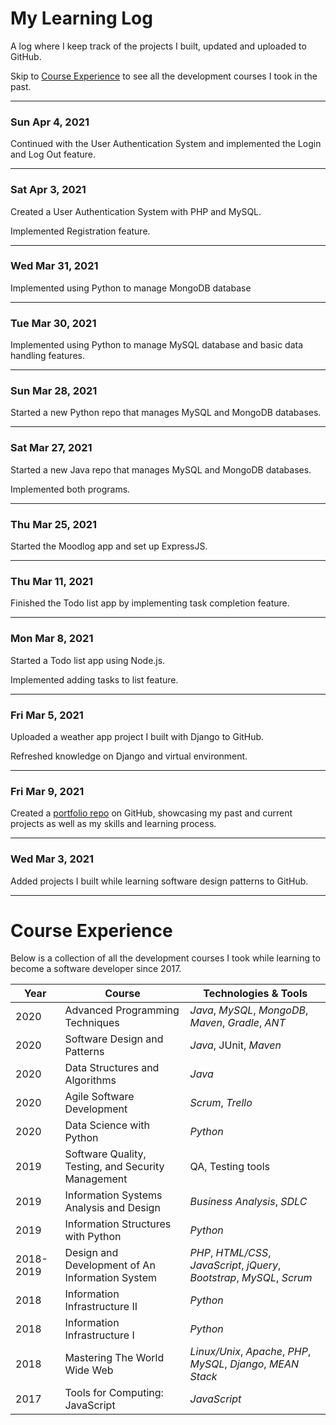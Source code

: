 # My Learning Log
A log where I keep track of the projects I built, updated and uploaded to GitHub.

Skip to [Course Experience](#course-experience) to see all the development courses I took in the past.
________________

### Sun Apr 4, 2021
Continued with the User Authentication System and implemented the Login and Log Out feature.
________________

### Sat Apr 3, 2021
Created a User Authentication System with PHP and MySQL.

Implemented Registration feature.
________________

### Wed Mar 31, 2021
Implemented using Python to manage MongoDB database
________________

### Tue Mar 30, 2021
Implemented using Python to manage MySQL database and basic data handling features.
________________

### Sun Mar 28, 2021
Started a new Python repo that manages MySQL and MongoDB databases.
________________

### Sat Mar 27, 2021
Started a new Java repo that manages MySQL and MongoDB databases.

Implemented both programs.
________________

### Thu Mar 25, 2021
Started the Moodlog app and set up ExpressJS.
________________

### Thu Mar 11, 2021
Finished the Todo list app by implementing task completion feature.
________________

### Mon Mar 8, 2021
Started a Todo list app using Node.js.

Implemented adding tasks to list feature.
________________

### Fri Mar 5, 2021
Uploaded a weather app project I built with Django to GitHub.

Refreshed knowledge on Django and virtual environment.
________________

### Fri Mar 9, 2021
Created a [portfolio repo](https://github.com/lanyshi/portfolio) on GitHub, showcasing my past and current projects as well as my skills and learning process.
________________

### Wed Mar 3, 2021
Added projects I built while learning software design patterns to GitHub.
________________

# Course Experience

Below is a collection of all the development courses I took while learning to become a software developer since 2017.

Year|Course|Technologies & Tools
----|-------|-----------------------
2020|Advanced Programming Techniques|_Java_, _MySQL_, _MongoDB_, _Maven_, _Gradle_, _ANT_
2020|Software Design and Patterns|_Java_, JUnit, _Maven_
2020|Data Structures and Algorithms|_Java_
2020|Agile Software Development|_Scrum_, _Trello_
2020|Data Science with Python|_Python_
2019|Software Quality, Testing, and Security Management| QA, Testing tools
2019|Information Systems Analysis and Design| _Business Analysis_, _SDLC_
2019|Information Structures with Python|_Python_
2018-2019|Design and Development of An Information System|_PHP_, _HTML/CSS_, _JavaScript_, _jQuery_, _Bootstrap_, _MySQL_, _Scrum_
2018|Information Infrastructure II|_Python_
2018|Information Infrastructure I|_Python_
2018|Mastering The World Wide Web|_Linux/Unix_, _Apache_, _PHP_, _MySQL_, _Django_, _MEAN Stack_
2017|Tools for Computing: JavaScript|_JavaScript_

